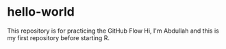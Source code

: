 # hello-world
This repository is for practicing the GitHub Flow
Hi, I'm Abdullah and this is my first repository before starting R.
